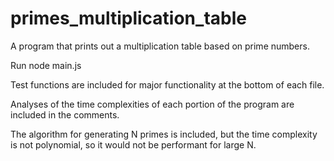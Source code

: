 # primes_multiplication_table
A program that prints out a multiplication table based on prime numbers.

Run node main.js

Test functions are included for major functionality at the bottom of each file.

Analyses of the time complexities of each portion of the program are included in the comments.

The algorithm for generating N primes is included, but the time complexity is not polynomial, so it would not be performant for large N.
